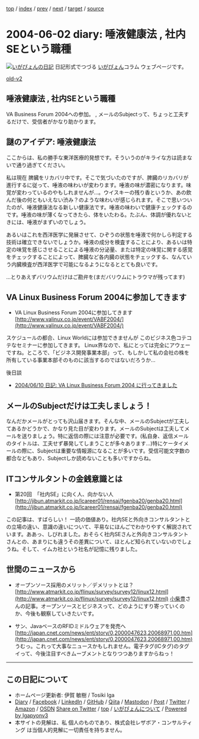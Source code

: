 [top](../index.html) 
 / [index](index.html) 
 / [prev](ig040601.html) 
 / [next](ig040603.html) 
 / [target](https://www.igapyon.jp/igapyon/diary/2004/ig040602.html) 
 / [source](https://github.com/igapyon/diary/blob/master/2004/ig040602.src.md) 

2004-06-02 diary: 唾液健康法 , 社内SEという職種
=====================================================================================================
[![いがぴょんの日記](https://www.igapyon.jp/igapyon/diary/images/iga202308_64.jpg "いがぴょん")](https://www.igapyon.jp/igapyon/diary/memo/memoigapyon.html) 日記形式でつづる [いがぴょん](https://www.igapyon.jp/igapyon/diary/memo/memoigapyon.html)コラム ウェブページです。

[old-v2](ig040602-orig.html)

## 唾液健康法 , 社内SEという職種

VA Business Forum 2004への参加。 , メールのSubjectって、ちょっと工夫するだけで、受信者がかなり助かります。


## 謎のアイデア: 唾液健康法

ここからは、私の勝手な東洋医療的発想です。そういうのがキライな方は読まないで通り過ぎてください。

私は現在 脾臓をリカバリ中です。そこで気づいたのですが、脾臓のリカバリが進行するに従って、唾液の味わいが変わります。唾液の味が濃密になります。味覚が変わっているのやもしれませんが…。ウイスキーの残り香というか、あの飲んだ後の何ともいえない渋み？のような味わいが感じられます。そこで思いついたのが、唾液健康法なる新しい健康法です。唾液の味わいで健康チェックするのです。唾液の味が薄くなってきたら、体をいたわる。たぶん、体調が優れないときには、唾液がまずいのでしょう。

あるいはこれを西洋医学に発展させて、ひぞうの状態を唾液で何かしら判定する技術は確立できないでしょうか。唾液の成分を検査することにより、あるいは特定の味覚を感じさせることによる唾液の分泌量、または特定の味覚に関する感覚をチェックすることによって、脾臓など各内臓の状態をチェックする、なんていう内臓検査が西洋医学で可能になるようになるととても良いです。

…とりあえずバリウムだけはご勘弁を(まだバリウムにトラウマが残ってます)

## VA Linux Business Forum 2004に参加してきます

* VA Linux Business Forum 2004に参加してきます
  [http://www.valinux.co.jp/event/VABF2004/](http://www.valinux.co.jp/event/VABF2004/)

スケジュールの都合、Linux Worldには参加できませんが このビジネス色コテコテなセミナーに参加してきます。
Linux界なので、私にとっては完全にアウェーですね。ところで、「ビジネス開発事業本部」って、もしかして私の会社の株を所有している事業本部そのものに該当するのではないだろうか…

後日談

* [2004/06/10 日記: VA Linux Business Forum 2004 に行ってきました](ig040610.html)

## メールのSubjectだけは工夫しましょう！

なんだかメールがとっても沢山届きます。そんな中、メールのSubjectが工夫してあるかどうかで、かなり見た目が変わります。メールのSubjectは工夫してメールを送りましょう。特に返信の際には注意が必要です。(私自身、返信メールのタイトルは、工夫せず暴発してしまうことが多々あります…)特にケータイメールの際に、Subjectは重要な情報源になることが多いです。受信可能文字数の都合などもあり、Subjectしか読めないことも多いですからね。

## ITコンサルタントの金銭意識とは

* 第20回　「社内SE」に向く人、向かない人
  [http://jibun.atmarkit.co.jp/lcareer01/rensai/fgenba20/genba20.html](http://jibun.atmarkit.co.jp/lcareer01/rensai/fgenba20/genba20.html)

この記事は、すばらしい！ 一読の価値あり。社内SEと外向きコンサルタントとの立場の違い、意識の違いについて、平易なにほんごでわかりやすく解説されています。ああっ、しびれました。おそらく社内SEさんと外向きコンサルタントさんとの、あまりにも違うその差異について、ほとんど知られていないのでしょうね。そして、イムカ社という社名が記憶に残りました。

## 世間のニュースから

* オープンソース採用のメリット／デメリットとは？ 
  [http://www.atmarkit.co.jp/flinux/survey/survey12/linux12.html](http://www.atmarkit.co.jp/flinux/survey/survey12/linux12.html)
  [小柴豊](http://www.atmarkit.co.jp/aboutus/staff/koshiba/koshiba.html)さんの記事。オープンソースとビジネスって、どのようにすり寄っていくのか、今後も観察していきたいです。
  
* サン、JavaベースのRFIDミドルウェアを発売へ
  [http://japan.cnet.com/news/ent/story/0,2000047623,20068971,00.htm](http://japan.cnet.com/news/ent/story/0,2000047623,20068971,00.htm)
  うむっ。これって大事なニュースかもしれません。電子タグ(ICタグ)のタグイって、今後注目すべきムーブメントとなりつつありますからねっ！


----------------------------------------------------------------------------------------------------

## この日記について

* ホームページ更新者: 伊賀 敏樹 / Tosiki Iga
* [Diary](https://www.igapyon.jp/igapyon/diary/) / [Facebook](https://www.facebook.com/igapyon) / [LinkedIn](https://www.linkedin.com/in/toshikiiga) / [GitHub](https://github.com/igapyon) / [Qiita](https://qiita.com/igapyon) / [Mastodon](https://social.vivaldi.net/@igapyon) / [Post](https://post.news/igapyon) / [Twitter](https://twitter.com/ToshikiIga) / [Amazon](https://www.amazon.co.jp/%E4%BC%8A%E8%B3%80-%E6%95%8F%E6%A8%B9/e/B004LTQWCQ) / [OSDN](https://ja.osdn.net/users/iga/)
[Share on Twitter](https://twitter.com/intent/tweet?hashtags=igapyon%2Cdiary%2C%E3%81%84%E3%81%8C%E3%81%B4%E3%82%87%E3%82%93&text=%E5%94%BE%E6%B6%B2%E5%81%A5%E5%BA%B7%E6%B3%95+%2C+%E7%A4%BE%E5%86%85SE%E3%81%A8%E3%81%84%E3%81%86%E8%81%B7%E7%A8%AE&url=https%3A%2F%2Fwww.igapyon.jp%2Figapyon%2Fdiary%2F2004%2Fig040602.html) / [top](../index.html) / [いがぴょんについて](https://www.igapyon.jp/igapyon/diary/memo/memoigapyon.html) / [Powered by Igapyonv3](https://github.com/igapyon/igapyonv3)
* 本サイトの見解は、私 個人のものであり、株式会社レザボア・コンサルティング は当個人的見解に一切責任を持ちません。 
